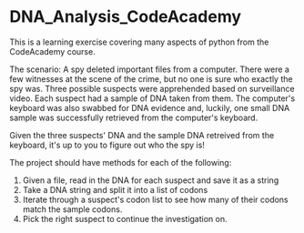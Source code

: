 # DNA_Analysis_CodeAcademy

This is a learning exercise covering many aspects of python from the CodeAcademy course.

The scenario:
A spy deleted important files from a computer. There were a few witnesses at the scene of the crime, but no one is sure who exactly the spy was. Three possible suspects were apprehended based on surveillance video. Each suspect had a sample of DNA taken from them. The computer's keyboard was also swabbed for DNA evidence and, luckily, one small DNA sample was successfully retrieved from the computer's keyboard.

Given the three suspects' DNA and the sample DNA retreived from the keyboard, it's up to you to figure out who the spy is!

The project should have methods for each of the following:
1. Given a file, read in the DNA for each suspect and save it as a string
2. Take a DNA string and split it into a list of codons
3. Iterate through a suspect's codon list to see how many of their codons match the sample codons.
4. Pick the right suspect to continue the investigation on. 
